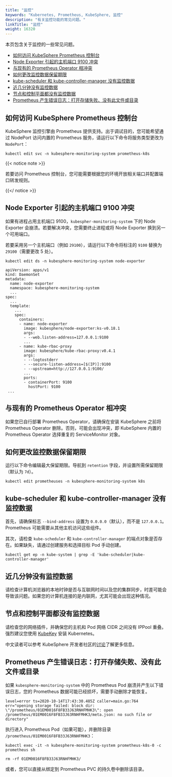 ```yaml
---
title: "监控"
keywords: "Kubernetes, Prometheus, KubeSphere, 监控"
description: "有关监控功能的常见问题。"
linkTitle: "监控"
weight: 16320
---
```


本页包含关于监控的一些常见问题。

- [如何访问 KubeSphere Prometheus 控制台](../../observability/monitoring/#如何访问-kubesphere-prometheus-控制台)
- [Node Exporter 引起的主机端口 9100 冲突](../../observability/monitoring/#node-exporter-引起的主机端口-9100-冲突)
- [与现有的 Prometheus Operator 相冲突](../../observability/monitoring/#与现有的-prometheus-operator-相冲突)
- [如何更改监控数据保留期限](../../observability/monitoring/#如何更改监控数据保留期限)
- [kube-scheduler 和 kube-controller-manager 没有监控数据](../../observability/monitoring/#kube-scheduler-和-kube-controller-manager-没有监控数据)
- [近几分钟没有监控数据](../../observability/monitoring/#近几分钟没有监控数据)
- [节点和控制平面都没有监控数据](../../observability/monitoring/#节点和控制平面都没有监控数据)
- [Prometheus 产生错误日志：打开存储失败、没有此文件或目录](../../observability/monitoring/#prometheus-产生错误日志打开存储失败没有此文件或目录)

## 如何访问 KubeSphere Prometheus 控制台

KubeSphere 监控引擎由 Prometheus 提供支持。出于调试目的，您可能希望通过 NodePort 访问内置的 Prometheus 服务，请运行以下命令将服务类型更改为 `NodePort`：

```shell
kubectl edit svc -n kubesphere-monitoring-system prometheus-k8s
```

{{< notice note >}}

若要访问 Prometheus 控制台，您可能需要根据您的环境开放相关端口并配置端口转发规则。

{{</ notice >}} 

## Node Exporter 引起的主机端口 9100 冲突

如果有进程占用主机端口 9100，`kubespher-monitoring-system` 下的 Node Exporter 会崩溃。若要解决冲突，您需要终止进程或将 Node Exporter 换到另一个可用端口。

若要采用另一个主机端口（例如 `29100`），请运行以下命令将标注的 `9100` 替换为 `29100`（需要更改 5 处）。

 ```shell
 kubectl edit ds -n kubesphere-monitoring-system node-exporter
 ```

 ```shell
 apiVersion: apps/v1
 kind: DaemonSet
 metadata:
   name: node-exporter
   namespace: kubesphere-monitoring-system
   ...
 spec:
   ...
   template:
     ...
     spec:
       containers:
       - name: node-exporter
         image: kubesphere/node-exporter:ks-v0.18.1
         args:
         - --web.listen-address=127.0.0.1:9100
         ...
       - name: kube-rbac-proxy
         image: kubesphere/kube-rbac-proxy:v0.4.1
         args:
         - --logtostderr
         - --secure-listen-address=[$(IP)]:9100
         - --upstream=http://127.0.0.1:9100/
         ... 
         ports:
         - containerPort: 9100
           hostPort: 9100
  ...
 ```

## 与现有的 Prometheus Operator 相冲突

如果您已自行部署 Prometheus Operator，请确保在安装 KubeSphere 之前将 Prometheus Operator 删除。否则，可能会出现冲突，即 KubeSphere 内置的 Prometheus Operator 选择重复的 ServiceMonitor 对象。

## 如何更改监控数据保留期限

运行以下命令编辑最大保留期限。导航到 `retention` 字段，并设置所需保留期限（默认为 `7d`）。

```shell
kubectl edit prometheuses -n kubesphere-monitoring-system k8s
```

## kube-scheduler 和 kube-controller-manager 没有监控数据

首先，请确保标志 `--bind-address` 设置为 `0.0.0.0`（默认），而不是 `127.0.0.1`。Prometheus 可能需要从其他主机访问这些组件。

其次，请检查 `kube-scheduler` 和 `kube-controller-manager` 的端点对象是否存在。如果缺失，请通过创建服务和选择目标 Pod 手动创建。

```shell
kubectl get ep -n kube-system | grep -E 'kube-scheduler|kube-controller-manager'
```

## 近几分钟没有监控数据

请检查计算机浏览器的本地时钟是否与互联网时间以及您的集群同步，时差可能会导致该问题。如果您的计算机连接的是内联网，尤其可能会出现这种情况。

## 节点和控制平面都没有监控数据

请检查您的网络插件，并确保您的主机和 Pod 网络 CIDR 之间没有 IPPool 重叠。强烈建议您使用 [KubeKey](https://github.com/kubesphere/kubekey) 安装 Kubernetes。

中文读者可以参考 KubeSphere 开发者社区的[讨论](https://ask.kubesphere.io/forum/d/2027/16)了解更多信息。

## Prometheus 产生错误日志：打开存储失败、没有此文件或目录

如果 `kubesphere-monitoring-system` 中的 Prometheus Pod 崩溃并产生以下错误日志，您的 Prometheus 数据可能已经损坏，需要手动删除才能恢复。

```shell
level=error ts=2020-10-14T17:43:30.485Z caller=main.go:764 err="opening storage failed: block dir: \"/prometheus/01EM0016F8FB33J63RNHFMHK3\": open /prometheus/01EM0016F8FB33J63RNHFMHK3/meta.json: no such file or directory"
```

执行进入 Prometheus Pod（如果可能），并删除目录 `/prometheus/01EM0016F8FB33J63RNHFMHK3`：

```shell
kubectl exec -it -n kubesphere-monitoring-system prometheus-k8s-0 -c prometheus sh

rm -rf 01EM0016F8FB33J63RNHFMHK3/
```

或者，您可以直接从绑定到 Prometheus PVC 的持久卷中删除该目录。

